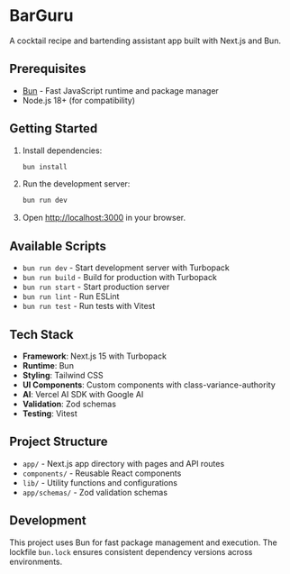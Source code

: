 # BarGuru

A cocktail recipe and bartending assistant app built with Next.js and Bun.

## Prerequisites

- [Bun](https://bun.sh/) - Fast JavaScript runtime and package manager
- Node.js 18+ (for compatibility)

## Getting Started

1. Install dependencies:
   ```bash
   bun install
   ```

2. Run the development server:
   ```bash
   bun run dev
   ```

3. Open [http://localhost:3000](http://localhost:3000) in your browser.

## Available Scripts

- `bun run dev` - Start development server with Turbopack
- `bun run build` - Build for production with Turbopack
- `bun run start` - Start production server
- `bun run lint` - Run ESLint
- `bun run test` - Run tests with Vitest

## Tech Stack

- **Framework**: Next.js 15 with Turbopack
- **Runtime**: Bun
- **Styling**: Tailwind CSS
- **UI Components**: Custom components with class-variance-authority
- **AI**: Vercel AI SDK with Google AI
- **Validation**: Zod schemas
- **Testing**: Vitest

## Project Structure

- `app/` - Next.js app directory with pages and API routes
- `components/` - Reusable React components
- `lib/` - Utility functions and configurations
- `app/schemas/` - Zod validation schemas

## Development

This project uses Bun for fast package management and execution. The lockfile `bun.lock` ensures consistent dependency versions across environments.
